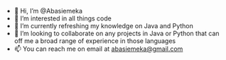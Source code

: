 - 👋 Hi, I’m @Abasiemeka
- 👀 I’m interested in all things code
- 🌱 I’m currently refreshing my knowledge on Java and Python
- 💞️ I’m looking to collaborate on any projects in Java or Python that can off me a broad range of experience in those languages
- 📫 You can reach me on email at abasiemeka@gmail.com

<!---
Abasiemeka/Abasiemeka is a ✨ special ✨ repository because its `README.md` (this file) appears on your GitHub profile.
You can click the Preview link to take a look at your changes.
--->
